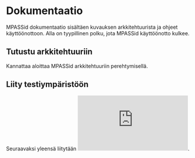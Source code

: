 # Dokumentaatio

MPASSid dokumentaatio sisältäen kuvauksen arkkitehtuurista ja ohjeet käyttöönottoon. Alla on tyypillinen polku, jota MPASSid käyttöönotto kulkee. 

## Tutustu arkkitehtuuriin

Kannattaa aloittaa MPASSid arkkitehtuuriin perehtymisellä. 

## Liity testiympäristöön

Seuraavaksi yleensä liitytään ![testiympäristöön](https://github.com/mpassid/docs/blob/master/testiymparisto.md). 


 
